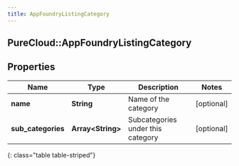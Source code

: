 ```yaml
---
title: AppFoundryListingCategory
---
```

## PureCloud::AppFoundryListingCategory

## Properties

|Name | Type | Description | Notes|
|------------ | ------------- | ------------- | -------------|
| **name** | **String** | Name of the category | [optional] |
| **sub_categories** | **Array&lt;String&gt;** | Subcategories under this category | [optional] |
{: class="table table-striped"}



